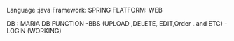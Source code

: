 Language :java
Framework: SPRING
FLATFORM: WEB

DB : MARIA DB
FUNCTION 
  -BBS   (UPLOAD ,DELETE, EDIT,Order ..and ETC)
  -LOGIN (WORKING)
